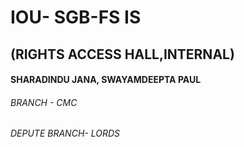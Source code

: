 # IOU- SGB-FS IS
## (RIGHTS ACCESS HALL,INTERNAL)


#### SHARADINDU JANA, SWAYAMDEEPTA PAUL
###### BRANCH - CMC
###### DEPUTE BRANCH- LORDS
